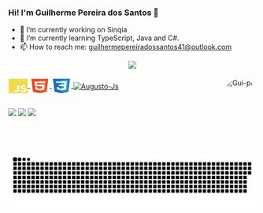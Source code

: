 ### Hi! I'm Guilherme Pereira dos Santos 👋

- 🔭 I’m currently working on Sinqia
- 🌱 I’m currently learning TypeScript, Java and C#.
- 📫 How to reach me: guilhermepereiradossantos41@outlook.com

 <div align="center">
  <a href="https://github.com/GUILHERMEPSANTOS">
  <img height="180em" src="https://github-readme-stats.vercel.app/api?username=GUILHERMEPSANTOS&show_icons=true&theme=dark&include_all_commits=true&count_private=true"/> 
   
</div>
<div style="display: inline_block"><br>
  <img align="center" alt="Gui-Js" height="30" width="40" src="https://raw.githubusercontent.com/devicons/devicon/master/icons/javascript/javascript-plain.svg">
  <img align="center" alt="Gui-HTML" height="30" width="40" src="https://raw.githubusercontent.com/devicons/devicon/master/icons/html5/html5-original.svg">
  <img align="center" alt="Gui-CSS" height="30" width="40" src="https://raw.githubusercontent.com/devicons/devicon/master/icons/css3/css3-original.svg">
 <img align="right" alt="Gui-pic" height="150" style="border-radius:50px;" src="https://cdn.discordapp.com/attachments/753646084944822322/921125583910486036/gui_git.png">
  <img align='center' alt='Augusto-Js' height='50' width='40' src="https://cdn.jsdelivr.net/gh/devicons/devicon/icons/mysql/mysql-original-wordmark.svg" />
</div>
  
  ##
 <div>
   
   
 </div>
  

  <div>
  <a href="https://www.instagram.com/guilhermepereira51/" target="_blank"><img src="https://img.shields.io/badge/-Instagram-%23E4405F?style=for-the-badge&logo=instagram&logoColor=white" target="_blank"></a>
  <a href = "mailto:gpereiradossantos11@gmail.com"><img src="https://img.shields.io/badge/-Gmail-%23333?style=for-the-badge&logo=gmail&logoColor=white" target="_blank"></a>
  <a href="https://www.linkedin.com/in/guilherme-pereira-dos-santos-1a387a1ab/" target="_blank"><img src="https://img.shields.io/badge/-LinkedIn-%230077B5?style=for-the-badge&logo=linkedin&logoColor=white" target="_blank"></a> 
 
  ![Snake animation](https://github.com/GUILHERMEPSANTOS/GUILHERMEPSANTOS/blob/output/github-contribution-grid-snake.svg)
<div>


